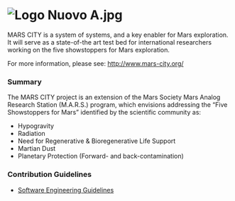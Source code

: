 # ![Logo Nuovo A.jpg](https://bitbucket.org/repo/G6qdMb/images/1041870328-Logo%20Nuovo%20A.jpg) #

MARS CITY  is a system of systems, and a key enabler for Mars exploration. It will serve as a state-of-the art test bed for international researchers working on the five showstoppers for Mars exploration.

For more information, please see: http://www.mars-city.org/

### Summary ###

The MARS CITY  project is an extension of the Mars Society Mars Analog Research Station (M.A.R.S.) program, which envisions addressing the “Five Showstoppers for Mars” identified by the scientific community as:

* Hypogravity
* Radiation
* Need for Regenerative & Bioregenerative Life Support
* Martian Dust
* Planetary Protection (Forward- and back-contamination)

### Contribution Guidelines 

* [Software Engineering Guidelines](http://eras.readthedocs.org/en/latest/doc/guidelines.html)
